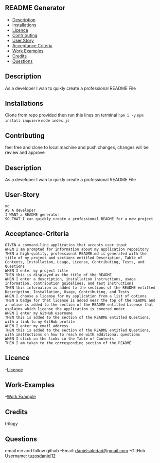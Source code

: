 ## README Generator

- [Description](#Description)
- [Installations](#Installations)
- [Licence](#Licence)
- [Contributing](#Contributing)
- [User Story](#User-Story)
- [Acceptance Criteria](#Acceptance-Criteria)
- [Work Examples](#Work-Examples)
- [Credits](#Credits)
- [Questions](#Questions)

## Description

As a developer I wan to quikly create a professional README File

## Installations

Clone from repo provided then run this lines on terminal `npm i -y` `npm install inquiere` `node index.js`

## Contributing

feel free and clone to local machine and push changes, changes will be review and approve

## Description

As a developer I wan to quikly create a professional README File

## User-Story

```
md
AS A developer
I WANT a README generator
SO THAT I can quickly create a professional README for a new project

```

## Acceptance-Criteria

```
GIVEN a command-line application that accepts user input
WHEN I am prompted for information about my application repository
THEN a high-quality, professional README.md is generated with the title of my project and sections entitled Description, Table of Contents, Installation, Usage, License, Contributing, Tests, and Questions
WHEN I enter my project title
THEN this is displayed as the title of the README
WHEN I enter a description, installation instructions, usage information, contribution guidelines, and test instructions
THEN this information is added to the sections of the README entitled Description, Installation, Usage, Contributing, and Tests
WHEN I choose a license for my application from a list of options
THEN a badge for that license is added near the top of the README and a notice is added to the section of the README entitled License that explains which license the application is covered under
WHEN I enter my GitHub username
THEN this is added to the section of the README entitled Questions, with a link to my GitHub profile
WHEN I enter my email address
THEN this is added to the section of the README entitled Questions, with instructions on how to reach me with additional questions
WHEN I click on the links in the Table of Contents
THEN I am taken to the corresponding section of the README
```

## Licence

-[Licence](https://opensource.org/licenses/Apache-2.0)

## Work-Examples

-[Work Example](https://github.com/Tuzosdaniel12/ReadMe-Generator)

## Credits

trilogy

## Questions
email me and follow github
-Email: [danielsoledad@gmail.com](danielsoledad@gmail.com)
-GitHub Username: [tuzosdaniel12](https://github.com/tuzosdaniel12) 
